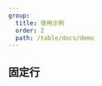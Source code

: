 ```yaml
---
group:
  title: 使用示例
  order: 2
  path: /table/docs/demo
---
```


## 固定行

<code src="../examples/fixRows.tsx">
